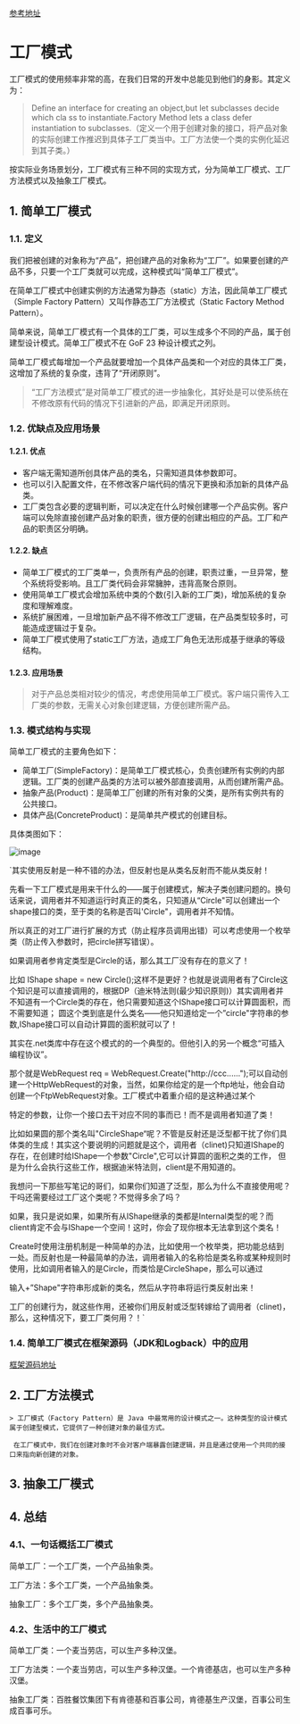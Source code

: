 
[参考地址](http://c.biancheng.net/view/8385.html)

# 工厂模式

工厂模式的使用频率非常的高，在我们日常的开发中总能见到他们的身影。其定义为：

 > Define an interface for creating an object,but let subclasses decide which cla ss to instantiate.Factory Method lets a class defer instantiation to subclasses.（定义一个用于创建对象的接口，将产品对象的实际创建工作推迟到具体子工厂类当中。工厂方法使一个类的实例化延迟到其子类。）

按实际业务场景划分，工厂模式有三种不同的实现方式，分为简单工厂模式、工厂方法模式以及抽象工厂模式。

## 1. 简单工厂模式

### 1.1. 定义

我们把被创建的对象称为“产品”，把创建产品的对象称为“工厂”。如果要创建的产品不多，只要一个工厂类就可以完成，这种模式叫“简单工厂模式”。

在简单工厂模式中创建实例的方法通常为静态（static）方法，因此简单工厂模式（Simple Factory Pattern）又叫作静态工厂方法模式（Static Factory Method Pattern）。

简单来说，简单工厂模式有一个具体的工厂类，可以生成多个不同的产品，属于创建型设计模式。简单工厂模式不在 GoF 23 种设计模式之列。

简单工厂模式每增加一个产品就要增加一个具体产品类和一个对应的具体工厂类，这增加了系统的复杂度，违背了“开闭原则”。

> “工厂方法模式”是对简单工厂模式的进一步抽象化，其好处是可以使系统在不修改原有代码的情况下引进新的产品，即满足开闭原则。


### 1.2. 优缺点及应用场景

 #### 1.2.1. 优点
 
 - 客户端无需知道所创具体产品的类名，只需知道具体参数即可。
 - 也可以引入配置文件，在不修改客户端代码的情况下更换和添加新的具体产品类。
 - 工厂类包含必要的逻辑判断，可以决定在什么时候创建哪一个产品实例。客户端可以免除直接创建产品对象的职责，很方便的创建出相应的产品。工厂和产品的职责区分明确。
 
 #### 1.2.2. 缺点

- 简单工厂模式的工厂类单一，负责所有产品的创建，职责过重，一旦异常，整个系统将受影响。且工厂类代码会非常臃肿，违背高聚合原则。
- 使用简单工厂模式会增加系统中类的个数(引入新的工厂类)，增加系统的复杂度和理解难度。
- 系统扩展困难，一旦增加新产品不得不修改工厂逻辑，在产品类型较多时，可能造成逻辑过于复杂。
- 简单工厂模式使用了static工厂方法，造成工厂角色无法形成基于继承的等级结构。
 
 #### 1.2.3. 应用场景
 
 > 对于产品总类相对较少的情况，考虑使用简单工厂模式。客户端只需传入工厂类的参数，无需关心对象创建逻辑，方便创建所需产品。

### 1.3. 模式结构与实现

简单工厂模式的主要角色如下：
 - 简单工厂(SimpleFactory)：是简单工厂模式核心，负责创建所有实例的内部逻辑。工厂类的创建产品类的方法可以被外部直接调用，从而创建所需产品。
 - 抽象产品(Product)：是简单工厂创建的所有对象的父类，是所有实例共有的公共接口。
 - 具体产品(ConcreteProduct)：是简单共产模式的创建目标。
 
 具体类图如下：
 
 ![image](https://note.youdao.com/yws/public/resource/df96d20a281a6c544a1a770c9a6382ed/xmlnote/844C538A21404050B46BD47122770558/19362)
 
 
 `其实使用反射是一种不错的办法，但反射也是从类名反射而不能从类反射！
  
  先看一下工厂模式是用来干什么的——属于创建模式，解决子类创建问题的。换句话来说，调用者并不知道运行时真正的类名，只知道从“Circle"可以创建出一个shape接口的类，至于类的名称是否叫'Circle"，调用者并不知情。
  
  所以真正的对工厂进行扩展的方式（防止程序员调用出错）可以考虑使用一个枚举类（防止传入参数时，把circle拼写错误）。
  
  如果调用者参肯定类型是Circle的话，那么其工厂没有存在的意义了！
  
  比如 IShape shape = new Circle();这样不是更好？也就是说调用者有了Circle这个知识是可以直接调用的，根据DP（迪米特法则(最少知识原则)）其实调用者并不知道有一个Circle类的存在，他只需要知道这个IShape接口可以计算圆面积，而不需要知道；
  圆这个类到底是什么类名——他只知道给定一个”circle"字符串的参数,IShape接口可以自动计算圆的面积就可以了！
  
  其实在.net类库中存在这个模式的的一个典型的。但他引入的另一个概念“可插入编程协议”。
  
  那个就是WebRequest req = WebRequest.Create("http://ccc......");可以自动创建一个HttpWebRequest的对象，当然，如果你给定的是一个ftp地址，他会自动创建一个FtpWebRequest对象。工厂模式中着重介绍的是这种通过某个
  
  特定的参数，让你一个接口去干对应不同的事而已！而不是调用者知道了类！
  
  比如如果圆的那个类名叫"CircleShape“呢？不管是反射还是泛型都干扰了你们具体类的生成！其实这个要说明的问题就是这个，调用者（clinet)只知道IShape的存在，在创建时给IShape一个参数"Circle",它可以计算圆的面积之类的工作，
  但是为什么会执行这些工作，根据迪米特法则，client是不用知道的。
  
  我想问一下那些写笔记的哥们，如果你们知道了泛型，那么为什么不直接使用呢？干吗还需要经过工厂这个类呢？不觉得多余了吗？
  
  如果，我只是说如果，如果所有从IShape继承的类都是Internal类型的呢？而client肯定不会与IShape一个空间！这时，你会了现你根本无法拿到这个类名！
  
  Create时使用注册机制是一种简单的办法，比如使用一个枚举类，把功能总结到一处。而反射也是一种最简单的办法，调用者输入的名称恰是类名称或某种规则时使用，比如调用者输入的是Circle，而类恰是CircleShape，那么可以通过
  
  输入+”Shape"字符串形成新的类名，然后从字符串将运行类反射出来！
  
  工厂的创建行为，就这些作用，还被你们用反射或泛型转嫁给了调用者（clinet)，那么，这种情况下，要工厂类何用？！`
 
 

### 1.4. 简单工厂模式在框架源码（JDK和Logback）中的应用


[框架源码地址](http://m.biancheng.net/view/8387.html)


## 2. 工厂方法模式

    > 工厂模式（Factory Pattern）是 Java 中最常用的设计模式之一。这种类型的设计模式属于创建型模式，它提供了一种创建对象的最佳方式。
      
     在工厂模式中，我们在创建对象时不会对客户端暴露创建逻辑，并且是通过使用一个共同的接口来指向新创建的对象。



## 3. 抽象工厂模式



## 4. 总结


### 4.1、一句话概括工厂模式

 简单工厂：一个工厂类，一个产品抽象类。
 
 工厂方法：多个工厂类，一个产品抽象类。
 
 抽象工厂：多个工厂类，多个产品抽象类。

### 4.2、生活中的工厂模式

 简单工厂类：一个麦当劳店，可以生产多种汉堡。
 
 工厂方法类：一个麦当劳店，可以生产多种汉堡。一个肯德基店，也可以生产多种汉堡。
 
 抽象工厂类：百胜餐饮集团下有肯德基和百事公司，肯德基生产汉堡，百事公司生成百事可乐。